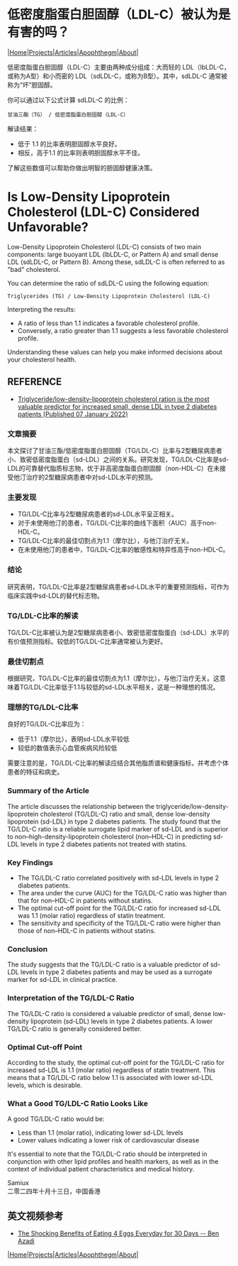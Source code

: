# 低密度脂蛋白胆固醇（LDL-C）被认为是有害的吗？

|[Home](/README.md)|[Projects](/projects.md)|[Articles](/articles.md)|[Apophthegm](/apophthegm.md)|[About](/about.md)|

低密度脂蛋白胆固醇（LDL-C）主要由两种成分组成：大而轻的 LDL（lbLDL-C，或称为A型）和小而密的 LDL（sdLDL-C，或称为B型）。其中，sdLDL-C 通常被称为“坏”胆固醇。

你可以通过以下公式计算 sdLDL-C 的比例：

```
甘油三酯（TG） / 低密度脂蛋白胆固醇（LDL-C）     
```

解读结果：  
- 低于 1.1 的比率表明胆固醇水平良好。  
- 相反，高于1.1 的比率则表明胆固醇水平不佳。

了解这些数值可以帮助你做出明智的胆固醇健康决策。

# Is Low-Density Lipoprotein Cholesterol (LDL-C) Considered Unfavorable?

Low-Density Lipoprotein Cholesterol (LDL-C) consists of two main components: large buoyant LDL (lbLDL-C, or Pattern A) and small dense LDL (sdLDL-C, or Pattern B). Among these, sdLDL-C is often referred to as "bad" cholesterol.

You can determine the ratio of sdLDL-C using the following equation:

```
Triglycerides (TG) / Low-Density Lipoprotein Cholesterol (LDL-C)     
```

Interpreting the results:  
- A ratio of less than 1.1 indicates a favorable cholesterol profile.  
- Conversely, a ratio greater than 1.1 suggests a less favorable cholesterol profile.  

Understanding these values can help you make informed decisions about your cholesterol health.

## REFERENCE

- [Triglyceride/low-density-lipoprotein cholesterol ration is the most valuable predictor for increased small, dense LDL in type 2 diabetes patients (Published 07 January 2022)](https://lipidworld.biomedcentral.com/articles/10.1186/s12944-021-01612-8)

### 文章摘要

本文探讨了甘油三酯/低密度脂蛋白胆固醇（TG/LDL-C）比率与2型糖尿病患者小、致密低密度脂蛋白（sd-LDL）之间的关系。研究发现，TG/LDL-C比率是sd-LDL的可靠替代脂质标志物，优于非高密度脂蛋白胆固醇（non-HDL-C）在未接受他汀治疗的2型糖尿病患者中对sd-LDL水平的预测。

### 主要发现

- TG/LDL-C比率与2型糖尿病患者的sd-LDL水平呈正相关。
- 对于未使用他汀的患者，TG/LDL-C比率的曲线下面积（AUC）高于non-HDL-C。
- TG/LDL-C比率的最佳切割点为1.1（摩尔比），与他汀治疗无关。
- 在未使用他汀的患者中，TG/LDL-C比率的敏感性和特异性高于non-HDL-C。

### 结论

研究表明，TG/LDL-C比率是2型糖尿病患者sd-LDL水平的重要预测指标，可作为临床实践中sd-LDL的替代标志物。

### TG/LDL-C比率的解读

TG/LDL-C比率被认为是2型糖尿病患者小、致密低密度脂蛋白（sd-LDL）水平的有价值预测指标。较低的TG/LDL-C比率通常被认为更好。

### 最佳切割点

根据研究，TG/LDL-C比率的最佳切割点为1.1（摩尔比），与他汀治疗无关。这意味着TG/LDL-C比率低于1.1与较低的sd-LDL水平相关，这是一种理想的情况。

### 理想的TG/LDL-C比率

良好的TG/LDL-C比率应为：

- 低于1.1（摩尔比），表明sd-LDL水平较低
- 较低的数值表示心血管疾病风险较低

需要注意的是，TG/LDL-C比率的解读应结合其他脂质谱和健康指标，并考虑个体患者的特征和病史。

### Summary of the Article

The article discusses the relationship between the triglyceride/low-density-lipoprotein cholesterol (TG/LDL-C) ratio and small, dense low-density lipoprotein (sd-LDL) in type 2 diabetes patients. The study found that the TG/LDL-C ratio is a reliable surrogate lipid marker of sd-LDL and is superior to non–high-density-lipoprotein cholesterol (non–HDL-C) in predicting sd-LDL levels in type 2 diabetes patients not treated with statins.

### Key Findings

- The TG/LDL-C ratio correlated positively with sd-LDL levels in type 2 diabetes patients.
- The area under the curve (AUC) for the TG/LDL-C ratio was higher than that for non–HDL-C in patients without statins.
- The optimal cut-off point for the TG/LDL-C ratio for increased sd-LDL was 1.1 (molar ratio) regardless of statin treatment.
- The sensitivity and specificity of the TG/LDL-C ratio were higher than those of non–HDL-C in patients without statins.

### Conclusion

The study suggests that the TG/LDL-C ratio is a valuable predictor of sd-LDL levels in type 2 diabetes patients and may be used as a surrogate marker for sd-LDL in clinical practice.

### Interpretation of the TG/LDL-C Ratio

The TG/LDL-C ratio is considered a valuable predictor of small, dense low-density lipoprotein (sd-LDL) levels in type 2 diabetes patients. A lower TG/LDL-C ratio is generally considered better.

### Optimal Cut-off Point

According to the study, the optimal cut-off point for the TG/LDL-C ratio for increased sd-LDL is 1.1 (molar ratio) regardless of statin treatment. This means that a TG/LDL-C ratio below 1.1 is associated with lower sd-LDL levels, which is desirable.

### What a Good TG/LDL-C Ratio Looks Like

A good TG/LDL-C ratio would be:

- Less than 1.1 (molar ratio), indicating lower sd-LDL levels
- Lower values indicating a lower risk of cardiovascular disease

It's essential to note that the TG/LDL-C ratio should be interpreted in conjunction with other lipid profiles and health markers, as well as in the context of individual patient characteristics and medical history.

Samiux  
二零二四年十月十三日，中国香港    

## 英文视频参考
- [The Shocking Benefits of Eating 4 Eggs Everyday for 30 Days -- Ben Azadi](https://www.youtube.com/watch?v=BQoxFKzBMA4)    

|[Home](/README.md)|[Projects](/projects.md)|[Articles](/articles.md)|[Apophthegm](/apophthegm.md)|[About](/about.md)|
